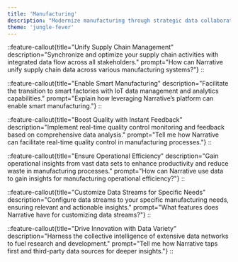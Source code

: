 ```yaml
---
title: 'Manufacturing'
description: "Modernize manufacturing through strategic data collaboration with Narrative's scalable platform, designed to streamline processes and enhance product innovation."
theme: 'jungle-fever'
---
```

::feature-callout{title="Unify Supply Chain Management" description="Synchronize and optimize your supply chain activities with integrated data flow across all stakeholders." prompt="How can Narrative unify supply chain data across various manufacturing systems?"}
::

::feature-callout{title="Enable Smart Manufacturing" description="Facilitate the transition to smart factories with IoT data management and analytics capabilities." prompt="Explain how leveraging Narrative’s platform can enable smart manufacturing."}
::

::feature-callout{title="Boost Quality with Instant Feedback" description="Implement real-time quality control monitoring and feedback based on comprehensive data analysis." prompt="Tell me how Narrative can facilitate real-time quality control in manufacturing processes."}
::

::feature-callout{title="Ensure Operational Efficiency" description="Gain operational insights from vast data sets to enhance productivity and reduce waste in manufacturing processes." prompt="How can Narrative use data to gain insights for manufacturing operational efficiency?"}
::

::feature-callout{title="Customize Data Streams for Specific Needs" description="Configure data streams to your specific manufacturing needs, ensuring relevant and actionable insights." prompt="What features does Narrative have for customizing data streams?"}
::

::feature-callout{title="Drive Innovation with Data Variety" description="Harness the collective intelligence of extensive data networks to fuel research and development." prompt="Tell me how Narrative taps first and third-party data sources for deeper insights."}
::